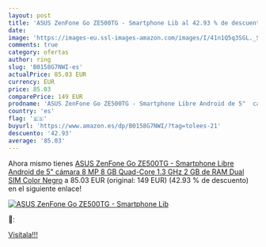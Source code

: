 ```yaml
---
layout: post
title: 'ASUS ZenFone Go ZE500TG - Smartphone Lib al 42.93 % de descuento'
date: 
image: 'https://images-eu.ssl-images-amazon.com/images/I/41n1Q5q3SGL._SL200_.jpg'
comments: true
category: ofertas
author: ring
slug: 'B0158G7NWI-es'
actualPrice: 85.03 EUR
currency: EUR
price: 85.03
comparePrice: 149 EUR
prodname: 'ASUS ZenFone Go ZE500TG - Smartphone Libre Android de 5"  cámara 8 MP  8 GB  Quad-Core 1.3 GHz  2 GB de RAM  Dual SIM   Color Negro'
country: 'es'
flag: '🇪🇸'
buyurl: 'https://www.amazon.es/dp/B0158G7NWI/?tag=tolees-21'
descuento: '42.93'
average: '85.03'
---
```


Ahora mismo tienes [ASUS ZenFone Go ZE500TG - Smartphone Libre Android de 5"  cámara 8 MP  8 GB  Quad-Core 1.3 GHz  2 GB de RAM  Dual SIM   Color Negro](https://www.amazon.es/dp/B0158G7NWI/?tag=tolees-21) a 85.03 EUR (original: 149 EUR) (42.93 %  de descuento) en el siguiente enlace!

[![ASUS ZenFone Go ZE500TG - Smartphone Lib](https://images-eu.ssl-images-amazon.com/images/I/41n1Q5q3SGL._SL200_.jpg)](https://www.amazon.es/dp/B0158G7NWI/?tag=tolees-21)

🔎:


[Visítala!!!](https://www.amazon.es/dp/B0158G7NWI/?tag=tolees-21)
